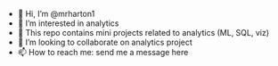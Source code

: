- 👋 Hi, I’m @mrharton1
- 👀 I’m interested in analytics
- 🌱 This repo contains mini projects related to analytics (ML, SQL, viz)
- 💞️ I’m looking to collaborate on analytics project
- 📫 How to reach me: send me a message here

<!---
mrharton1/mrharton1 is a ✨ special ✨ repository because its `README.md` (this file) appears on your GitHub profile.
You can click the Preview link to take a look at your changes.
--->
